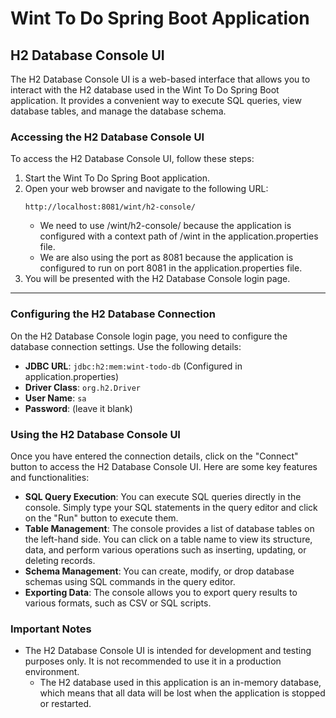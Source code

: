 # Wint To Do Spring Boot Application

## H2 Database Console UI
The H2 Database Console UI is a web-based interface that allows you to interact with the H2 database used in the Wint To Do Spring Boot application. It provides a convenient way to execute SQL queries, view database tables, and manage the database schema.
### Accessing the H2 Database Console UI
To access the H2 Database Console UI, follow these steps:
1. Start the Wint To Do Spring Boot application.
2. Open your web browser and navigate to the following URL:
   ```
   http://localhost:8081/wint/h2-console/
   ```
   - We need to use /wint/h2-console/ because the application is configured with a context path of /wint in the application.properties file.
   - We are also using the port as 8081 because the application is configured to run on port 8081 in the application.properties file.
3. You will be presented with the H2 Database Console login page.
---
### Configuring the H2 Database Connection
On the H2 Database Console login page, you need to configure the database connection settings. Use the following details:
- **JDBC URL**: `jdbc:h2:mem:wint-todo-db` (Configured in application.properties)
- **Driver Class**: `org.h2.Driver`
- **User Name**: `sa`
- **Password**: (leave it blank)
### Using the H2 Database Console UI
Once you have entered the connection details, click on the "Connect" button to access the H2 Database Console UI. Here are some key features and functionalities:
- **SQL Query Execution**: You can execute SQL queries directly in the console. Simply type your SQL statements in the query editor and click on the "Run" button to execute them.
- **Table Management**: The console provides a list of database tables on the left-hand side. You can click on a table name to view its structure, data, and perform various operations such as inserting, updating, or deleting records.
- **Schema Management**: You can create, modify, or drop database schemas using SQL commands in the query editor.
- **Exporting Data**: The console allows you to export query results to various formats, such as CSV or SQL scripts.
### Important Notes
- The H2 Database Console UI is intended for development and testing purposes only. It is not recommended to use it in a production environment.
  - The H2 database used in this application is an in-memory database, which means that all data will be lost when the application is stopped or restarted.